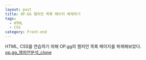 ```yaml
---
layout: post
title: OP.GG 챔피언 목록 페이지 복제하기
tags:
  - HTML
  - CSS
category: Front-end
---
```


HTML, CSS를 연습하기 위해 OP.gg의 챔피언 목록 페이지를 복제해보았다.  
[op.gg_챔피언분석_clone](/others/HTMLCSS/clone.html)